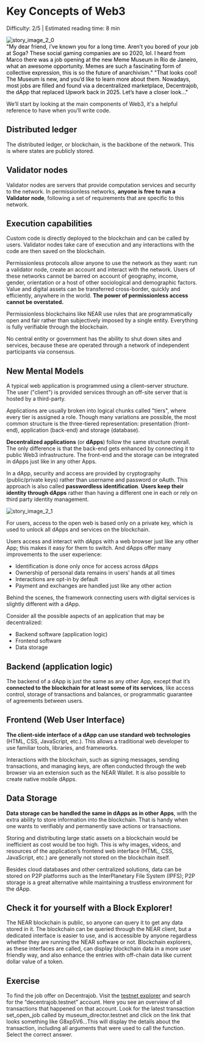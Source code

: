 # Key Concepts of Web3

<Difficulty>Difficulty: 2/5 | Estimated reading time: 8 min</Difficulty>

<Spacer />

<narrativeText style="background: #F0EC74; color: #000000">
    <div>
        <img alt="story_image_2_0" src="/images/chap_2_0.png">
    </div>
    <div>
    "My dear friend, i’ve known you for a long time. Aren’t you bored of your job at Soga? These social gaming companies are so 2020, lol. I heard from Marco there was a job opening at the new Meme Museum in Rio de Janeiro, what an awesome opportunity. Memes are such a fascinating form of collective expression, this is so the future of anarchivism." <Spacer />
    "That looks cool! The Museum is new, and you’d like to learn more about them. Nowadays, most jobs are filled and found via a decentralized marketplace, Decentrajob, the dApp that replaced Upwork back in 2025.
    Let’s have a closer look…"
    </div>
</narrativeText>
<Spacer />

We’ll start by looking at the main components of Web3, it's a helpful reference to have when you’ll write code.

## Distributed ledger

The distributed ledger, or blockchain, is the backbone of the network. This is where states are publicly stored.

## Validator nodes

Validator nodes are servers that provide computation services and security to the network. In permissionless networks, **anyone is free to run a Validator node**, following a set of requirements that are specific to this network.

## Execution capabilities

Custom code is directly deployed to the blockchain and can be called by users. Validator nodes take care of execution and any interactions with the code are then saved on the blockchain.

Permissionless protocols allow anyone to use the network as they want: run a validator node, create an account and interact with the network. Users of these networks cannot be barred on account of geography, income, gender, orientation or a host of other sociological and demographic factors. Value and digital assets can be transferred cross-border, quickly and efficiently, anywhere in the world. **The power of permissionless access cannot be overstated.**

Permissionless blockchains like NEAR use rules that are programmatically open and fair rather than subjectively imposed by a single entity. Everything is fully verifiable through the blockchain.

No central entity or government has the ability to shut down sites and services, because these are operated through a network of independent participants via consensus.

## New Mental Models

A typical web application is programmed using a client–server structure. The user ("client") is provided services through an off-site server that is hosted by a third-party.

Applications are usually broken into logical chunks called "tiers", where every tier is assigned a role. Though many variations are possible, the most common structure is the three-tiered representation: presentation (front-end), application (back-end) and storage (database).

**Decentralized applications** (or **dApps**) follow the same structure overall. The only difference is that the back-end gets enhanced by connecting it to public Web3 infrastructure. The front-end and the storage can be integrated in dApps just like in any other Apps.

In a dApp, security and access are provided by cryptography (public/private keys) rather than username and password or oAuth. This approach is also called **passwordless identification**. **Users keep their identity through dApps** rather than having a different one in each or rely on third party identity management.

<ImageContainer>
    <img alt="story_image_2_1" src="/images/chap_2_1.png">
</ImageContainer>

For users, access to the open web is based only on a private key, which is used to unlock all dApps and services on the blockchain.

Users access and interact with dApps with a web browser just like any other App; this makes it easy for them to switch. And dApps offer many improvements to the user experience:

- Identification is done only once for access across dApps
- Ownership of personal data remains in users’ hands at all times
- Interactions are opt-in by default
- Payment and exchanges are handled just like any other action

Behind the scenes, the framework connecting users with digital services is slightly different with a dApp.

Consider all the possible aspects of an application that may be decentralized:

- Backend software (application logic)
- Frontend software
- Data storage

## Backend (application logic)

The backend of a dApp is just the same as any other App, except that it’s **connected to the blockchain for at least some of its services**, like access control, storage of transactions and balances, or programmatic guarantee of agreements between users.

## Frontend (Web User Interface)

**The client-side interface of a dApp can use standard web technologies** (HTML, CSS, JavaScript, etc.). This allows a traditional web developer to use familiar tools, libraries, and frameworks.

Interactions with the blockchain, such as signing messages, sending transactions, and managing keys, are often conducted through the web browser via an extension such as the NEAR Wallet. It is also possible to create native mobile dApps.

## Data Storage

**Data storage can be handled the same in dApps as in other Apps**, with the extra ability to store information into the blockchain. That is handy when one wants to verifiably and permanently save actions or transactions.

Storing and distributing large static assets on a blockchain would be inefficient as cost would be too high. This is why images, videos, and resources of the application’s frontend web interface (HTML, CSS, JavaScript, etc.) are generally not stored on the blockchain itself.

Besides cloud databases and other centralized solutions, data can be stored on P2P platforms such as the InterPlanetary File System (IPFS); P2P storage is a great alternative while maintaining a trustless environment for the dApp.

## Check it for yourself with a Block Explorer!

The NEAR blockchain is public, so anyone can query it to get any data stored in it. The blockchain can be queried through the NEAR client, but a dedicated interface is easier to use, and is accessible by anyone regardless whether they are running the NEAR software or not. Blockchain explorers, as these interfaces are called, can display blockchain data in a more user friendly way, and also enhance the entries with off-chain data like current dollar value of a token.

<Spacer />

## Exercise

To find the job offer on Decentrajob. Visit the <a target="_blank" href="https://explorer.testnet.near.org/">testnet explorer</a> and search for the “decentrajob.testnet” account. Here you see an overview of all transactions that happened on that account. Look for the latest transaction set_open_job called by museum_director.testnet and click on the link that looks something like G8xp5V6...This will display the details about the transaction, including all arguments that were used to call the function. Select the correct answer.

